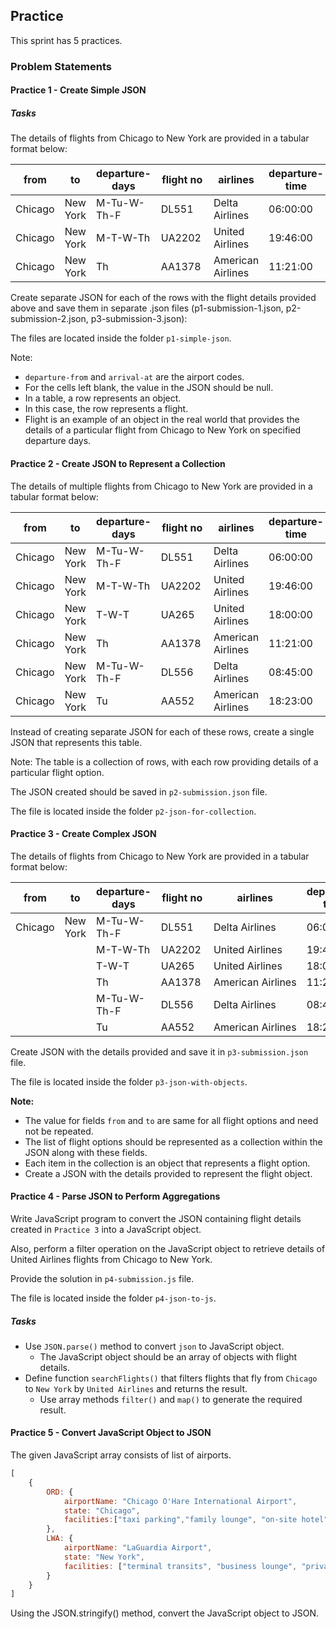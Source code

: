 ## Practice

This sprint has 5 practices.

### Problem Statements

#### Practice 1 - Create Simple JSON

##### Tasks

The details of flights from Chicago to New York are provided in a tabular format below:

| from    | to       | departure-days | flight no | airlines          | departure-time | arrival-time | stop overs | isDirect | departure-from | arrival-at |
| -------- | --------- | --------------- | ---------- | ------------------ | --------------- | ------------- | ----------- | --------- | --------------- | ----------- |
| Chicago | New York | M-Tu-W-Th-F    | DL551     | Delta Airlines    | 06:00:00       | 09:13:00     |            | TRUE     | ORD            | LGA        |
| Chicago | New York | M-T-W-Th       | UA2202    | United Airlines   | 19:46:00       | 22:56:00     |            | TRUE     | ORD            | EWR        |
| Chicago | New York | Th             | AA1378    | American Airlines | 11:21:00       | 14:30:00     |            | TRUE     | ORD            | JFK        |

Create separate JSON for each of the rows with the flight details provided above and save them in separate .json files (p1-submission-1.json, p2-submission-2.json, p3-submission-3.json):

The files are located inside the folder `p1-simple-json`.

Note:

- `departure-from` and `arrival-at` are the airport codes.
- For the cells left blank, the value in the JSON should be null.
- In a table, a row represents an object.
- In this case, the row represents a flight. 
- Flight is an example of an object in the real world that provides the details of a particular flight  from Chicago to New York on specified departure days. 


#### Practice 2 - Create JSON to Represent a Collection

The details of multiple flights from Chicago to New York are provided in a tabular format below:

| from    | to       | departure-days | flight no | airlines          | departure-time | arrival-time | stop overs | isDirect | departure-from | arrival-at |
| -------- | --------- | --------------- | ---------- | ------------------ | --------------- | ------------- | ----------- | --------- | --------------- | ----------- |
| Chicago | New York | M-Tu\-W-Th\-F  | DL551     | Delta Airlines    | 06:00:00       | 09:13:00     |            | TRUE     | ORD            | LGA        |
| Chicago | New York | M-T-W-Th       | UA2202    | United Airlines   | 19:46:00       | 22:56:00     |            | TRUE     | ORD            | EWR        |
| Chicago | New York | T-W-T          | UA265     | United Airlines   | 18:00:00       | 21:15:00     |            | TRUE     | ORD            | LGA        |
| Chicago | New York | Th             | AA1378    | American Airlines | 11:21:00       | 14:30:00     |            | TRUE     | ORD            | JFK        |
| Chicago | New York | M-Tu\-W-Th\-F  | DL556     | Delta Airlines    | 08:45:00       | 11:59:00     |            | TRUE     | ORD            | LGA        |
| Chicago | New York | Tu             | AA552     | American Airlines | 18:23:00       | 21:32:00     |            | TRUE     | ORD            | EWR        |

Instead of creating separate JSON for each of these rows, create a single JSON that represents this table.

Note: The table is a collection of rows, with each row providing details of a particular flight option.

The JSON created should be saved in `p2-submission.json` file. 

The file is located inside the folder `p2-json-for-collection`.

#### Practice 3 - Create Complex JSON

The details of flights from Chicago to New York are provided in a tabular format below:

| from    | to          | departure-days | flight no | airlines          | departure-time | arrival-time | stop overs | isDirect | departure-from | arrival-at |
| -------- | ------------ | --------------- | ---------- | ------------------ | --------------- | ------------- | ----------- | --------- | --------------- | ----------- |
| Chicago | New York | M-Tu-W-Th-F    | DL551     | Delta Airlines    | 06:00:00       | 09:13:00     |            | TRUE     | ORD            | LGA        |
|         |             | M-T-W-Th       | UA2202    | United Airlines   | 19:46:00       | 22:56:00     |            | TRUE     | ORD            | EWR        |
|         |             | T-W-T          | UA265     | United Airlines   | 18:00:00       | 21:15:00     |            | TRUE     | ORD            | LGA        |
|         |             | Th             | AA1378    | American Airlines | 11:21:00       | 14:30:00     |            | TRUE     | ORD            | JFK        |
|         |             | M-Tu-W-Th-F    | DL556     | Delta Airlines    | 08:45:00       | 11:59:00     |            | TRUE     | ORD            | LGA        |
|         |             | Tu             | AA552     | American Airlines | 18:23:00       | 21:32:00     |            | TRUE     | ORD            | EWR        |

Create JSON with the details provided and save it in `p3-submission.json` file. 

The file is located inside the folder `p3-json-with-objects`.

**Note:**
- The value for fields `from` and `to` are same for all flight options and need not be repeated.
- The list of flight options should be represented as a collection within the JSON along with these fields.
- Each item in the collection is an object that represents a flight option.
- Create a JSON with the details provided to represent the flight object.

#### Practice 4 - Parse JSON to Perform Aggregations

Write JavaScript program to convert the JSON containing flight details created in `Practice 3` into a JavaScript object.

Also, perform a filter operation on the JavaScript object to retrieve details of United Airlines flights from Chicago to New York. 

Provide the solution in `p4-submission.js` file.

The file is located inside the folder `p4-json-to-js`.

##### Tasks

- Use `JSON.parse()` method to convert `json` to JavaScript object.
    - The JavaScript object should be an array of objects with flight details.
- Define function `searchFlights()` that filters flights that fly from `Chicago` to `New York` by `United Airlines` and returns the result.
    - Use array methods `filter()` and `map()` to generate the required result.


#### Practice 5 - Convert JavaScript Object to JSON

The given JavaScript array consists of list of airports.

```javascript
[
    {
        ORD: {
            airportName: "Chicago O'Hare International Airport",
            state: "Chicago",
            facilities:["taxi parking","family lounge", "on-site hotel", "lost and found"]
        },
        LWA: {
            airportName: "LaGuardia Airport",
            state: "New York",
            facilities: ["terminal transits", "business lounge", "private car parking", "taxi parking"]
        }
    }
]
```

Using the JSON.stringify() method, convert the JavaScript object to JSON.

